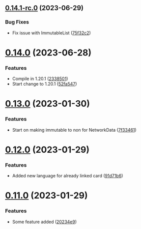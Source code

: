 ## [0.14.1-rc.0](https://github.com/KatCodesMods/mffs/compare/v0.14.0...v0.14.1-rc.0) (2023-06-29)


### Bug Fixes

* Fix issue with ImmutableList ([75f32c2](https://github.com/KatCodesMods/mffs/commit/75f32c21a11e3b7d61dcf7099acecc4681650611))



# [0.14.0](https://github.com/KatCodesMods/mffs/compare/v0.13.0...v0.14.0) (2023-06-28)


### Features

* Compile in 1.20.1 ([2338501](https://github.com/KatCodesMods/mffs/commit/2338501327b84db5ef24500b1a3185dd9b72ae72))
* Start change to 1.20.1 ([52fa547](https://github.com/KatCodesMods/mffs/commit/52fa5475d17ce3ce71fd089683fd5a99b494b219))



# [0.13.0](https://github.com/KatCodesMods/mffs/compare/v0.12.0...v0.13.0) (2023-01-30)


### Features

* Start on making immutable to non for NetworkData ([7f33461](https://github.com/KatCodesMods/mffs/commit/7f33461ac061f18d03549483dd0bcbe40602ffcc))



# [0.12.0](https://github.com/KatCodesMods/mffs/compare/v0.11.0...v0.12.0) (2023-01-29)


### Features

* Added new language for already linked card ([91d71b6](https://github.com/KatCodesMods/mffs/commit/91d71b6a459bfff0140f6deb87b138687b26eb5b))



# [0.11.0](https://github.com/KatCodesMods/mffs/compare/v0.10.0...v0.11.0) (2023-01-29)


### Features

* Some feature added ([20234e9](https://github.com/KatCodesMods/mffs/commit/20234e9e82526a13dfc043f57516c86737e70368))



